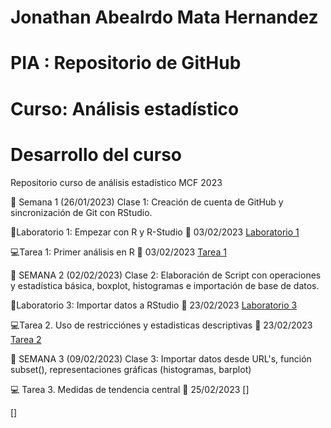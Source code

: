 # Jonathan Abealrdo Mata Hernandez 

# PIA : Repositorio de GitHub

# Curso: Análisis estadístico

# Desarrollo del curso

Repositorio curso de análisis estadístico MCF 2023

📆 Semana 1 (26/01/2023)
Clase 1: Creación de cuenta de GitHub y sincronización de Git con RStudio.

🔬Laboratorio 1: Empezar con R y R-Studio 📅 03/02/2023 [Laboratorio 1](https://github.com/mata2301/Analisis_estadistico_2023/blob/main/Laboratorios/laboratorio%201/laboratorio-1_-Jonathan-Mata.R.pdf)

💻Tarea 1: Primer análisis en R 📅 03/02/2023 [Tarea 1](https://github.com/mata2301/Analisis_estadistico_2023/blob/main/Tareas/tarea%201/Tarea-1_-Jonathan-Abelardo-Mata-Hernadez-parte-2.r.pdf) 


📆 SEMANA 2 (02/02/2023)
Clase 2: Elaboración de Script con operaciones y estadística básica, boxplot, histogramas e importación de base de datos.

🔬Laboratorio 3: Importar datos a RStudio 📅 23/02/2023 [Laboratorio 3](https://github.com/mata2301/Analisis_estadistico_2023/blob/main/Laboratorios/Laboratorio%203/Laboratorio-3_-Jonathan-Abelardo-Mata-Hernandez.R.pdf)

💻Tarea 2. Uso de restricciónes y estadisticas descriptivas 📅 23/02/2023 [Tarea 2 ](https://github.com/mata2301/Analisis_estadistico_2023/blob/main/Tareas/tarea%202/Tarea%202_Jonathan%20Abelardo%20Mata%20Hernandez.pdf)

📆 SEMANA 3 (09/02/2023)
Clase 3: Importar datos desde URL's, función subset(), representaciones
gráficas (histogramas, barplot)

💻 Tarea 3. Medidas de tendencia central 📅 25/02/2023 []





[]




